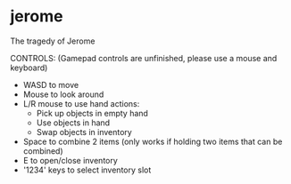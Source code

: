 # jerome

The tragedy of Jerome

CONTROLS:
(Gamepad controls are unfinished, please use a mouse and keyboard)
- WASD to move
- Mouse to look around
- L/R mouse to use hand actions:
  - Pick up objects in empty hand
  - Use objects in hand
  - Swap objects in inventory
- Space to combine 2 items (only works if holding two items that can be combined)
- E to open/close inventory
- '1234' keys to select inventory slot
  
